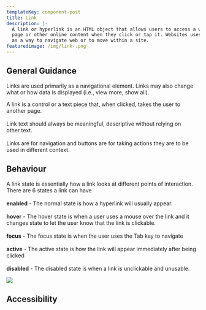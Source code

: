 ```yaml
---
templateKey: component-post
title: Link
description: |-
  A link or hyperlink is an HTML object that allows users to access a web
  page or other online content when they click or tap it. Websites uses links
  as a way to navigate web or to move within a site.
featuredimage: /img/link-.png
---
```

## **General Guidance**

Links are used primarily as a navigational element. Links may also change what or how data is displayed (i.e., view more, show all).

A link is a control or a text piece that, when clicked, takes the user to\
another page.\
\
Link text should always be meaningful, descriptive without relying on\
other text.\
\
Links are for navigation and buttons are for taking actions they are to be\
used in different context.

## **Behaviour**

A link state is essentially how a link looks at different points of interaction.\
There are 6 states a link can have\
\
**enabled** - The normal state is how a hyperlink will usually appear.\
\
**hover** - The hover state is when a user uses a mouse over the link and it\
changes state to let the user know that the link is clickable.\
\
**focus** - The focus state is when the user uses the Tab key to navigate\
\
**active** - The active state is how the link will appear immediately after being\
clicked\
\
**disabled** - The disabled state is when a link is unclickable and unusable.

![](/img/link-states.png)

## **Accessibility**